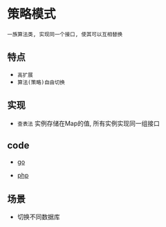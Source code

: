 # 策略模式

    一族算法类, 实现同一个接口, 使其可以互相替换

## 特点

- `高扩展`
- `算法(策略)自由切换`

## 实现

- `查表法` 实例存储在Map的值, 所有实例实现同一组接口

## code

- [go](../script/go/dp/strategy.go)

- [php](src/php_design_patterns/strategy/strategy.php)

## 场景

- 切换不同数据库